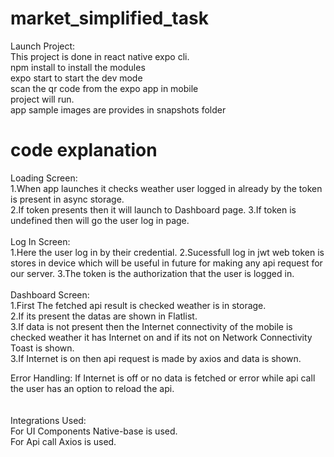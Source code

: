 # market_simplified_task
Launch Project:<br />
This project is done in react native expo cli. <br />
npm install to install the modules <br />
expo start to start the dev mode <br />
scan the qr code from the expo app in mobile <br />
project will run. <br />
app sample images are provides in snapshots folder <br />

# code explanation
Loading Screen:<br />
1.When app launches it checks weather user logged in already by the token is present in async storage.<br/>
2.If token presents then it will launch to Dashboard page.
3.If token is undefined then will go the user log in page.
<br />
<br />
Log In Screen:<br />
1.Here the user log in by their credential.
2.Sucessfull log in jwt web token is stores in device which will be useful in future for making any api request for our server.
3.The token is the authorization that the user is logged in.
<br />
<br />
Dashboard Screen:<br/>
1.First The fetched api result is checked weather is in storage.<br/>
2.If its present the datas are shown in Flatlist.<br/>
3.If data is not present then the Internet connectivity of the mobile is checked weather it has Internet on and if its not on Network Connectivity Toast is shown.<br/>
3.If Internet is on then api request is made by axios and data is shown.

Error Handling:
If Internet is off or no data is fetched or error while api call the user has an option to reload the 
api.<br/>
<br/>
<br/>
Integrations Used:<br/>
For UI Components Native-base is used.<br/>
For Api call Axios is used.<br/>




